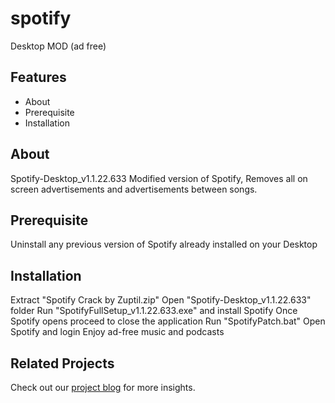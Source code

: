 # spotify
Desktop MOD (ad free)

## Features
- About
- Prerequisite
- Installation

## About
Spotify-Desktop_v1.1.22.633 Modified version of Spotify, 
Removes all on screen advertisements and advertisements between songs.

## Prerequisite
Uninstall any previous version of Spotify already installed on your Desktop

## Installation
 Extract "Spotify Crack by Zuptil.zip"
 Open "Spotify-Desktop_v1.1.22.633" folder
 Run "SpotifyFullSetup_v1.1.22.633.exe" and install Spotify
 Once Spotify opens proceed to close the application
 Run "SpotifyPatch.bat" 
 Open Spotify and login
 Enjoy ad-free music and podcasts

## Related Projects
Check out our [project blog](https://www.premiumspotify.net/) for more insights.

